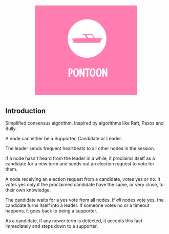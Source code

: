 <h1 align="center">
    <img src="docs/images/pontoon.png" width="320" />
</h1>

## Introduction

Simplified consensus algorithm. Inspired by algorithms like Raft, Paxos and Bully.

A node can either be a Supporter, Candidate or Leader.

The leader sends frequent heartbeats to all other nodes in the session.

If a node hasn't heard from the leader in a while, it proclaims itself as a candidate for a new term and sends out an election request to vote for them.

A node receiving an election request from a candidate, votes yes or no. It votes yes only if the proclaimed candidate have the same, or very close, to their own knowledge.

The candidate waits for a yes vote from all nodes. If *all* nodes vote yes, the candidate turns itself into a leader. If someone votes no or a timeout happens, it goes back to being a supporter.

As a candidate, if any newer term is detected, it accepts this fact immediately and steps down to a supporter.
